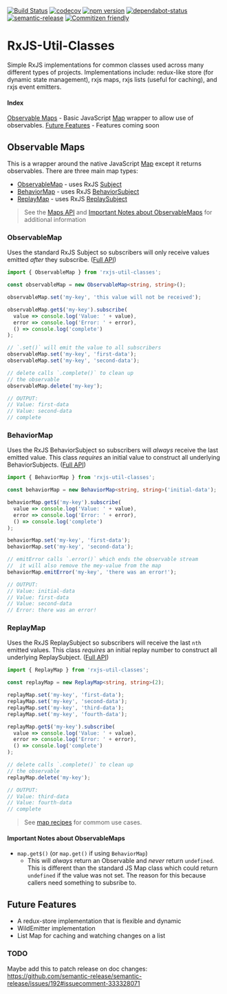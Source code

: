 [![Build Status](https://travis-ci.org/djhouseknecht/rxjs-util-classes.svg?branch=master)](https://travis-ci.org/djhouseknecht/rxjs-util-classes)  [![codecov](https://codecov.io/gh/djhouseknecht/rxjs-util-classes/branch/master/graph/badge.svg)](https://codecov.io/gh/djhouseknecht/rxjs-util-classes)  [![npm version](https://badge.fury.io/js/rxjs-util-classes.svg)](https://badge.fury.io/js/rxjs-util-classes)  [![dependabot-status](https://flat.badgen.net/dependabot/djhouseknecht/rxjs-util-classes/?icon=dependabot)][dependabot]  [![semantic-release](https://img.shields.io/badge/%20%20%F0%9F%93%A6%F0%9F%9A%80-semantic--release-e10079.svg)](https://github.com/semantic-release/semantic-release)  [![Commitizen friendly](https://img.shields.io/badge/commitizen-friendly-brightgreen.svg)](http://commitizen.github.io/cz-cli/) 

# RxJS-Util-Classes

Simple RxJS implementations for common classes used across many different types of projects. Implementations include: redux-like store (for dynamic state management), rxjs maps, rxjs lists (useful for caching), and rxjs event emitters.

#### Index

[Observable Maps] - Basic JavaScript [Map] wrapper to allow use of observables. 
[Future Features] - Features coming soon

## Observable Maps

This is a wrapper around the native JavaScript [Map] except it returns observables. There are three main map types: 

* [ObservableMap] - uses RxJS [Subject]
* [BehaviorMap] - uses RxJS [BehaviorSubject]
* [ReplayMap] - uses RxJS [ReplaySubject]

> See the [Maps API](docs/api/modules/_index_.md) and [Important Notes about ObservableMaps] for additional information

### ObservableMap

Uses the standard RxJS Subject so subscribers will only receive values emitted _after_ they subscribe. ([Full API](docs/api/classes/_maps_observable_map_.observablemap.md))

``` ts
import { ObservableMap } from 'rxjs-util-classes';

const observableMap = new ObservableMap<string, string>();

observableMap.set('my-key', 'this value will not be received');

observableMap.get$('my-key').subscribe(
  value => console.log('Value: ' + value),
  error => console.log('Error: ' + error),
  () => console.log('complete')
);

// `.set()` will emit the value to all subscribers
observableMap.set('my-key', 'first-data');
observableMap.set('my-key', 'second-data');

// delete calls `.complete()` to clean up 
// the observable
observableMap.delete('my-key');

// OUTPUT:
// Value: first-data
// Value: second-data
// complete
```

### BehaviorMap

Uses the RxJS BehaviorSubject so subscribers will _always_ receive the last emitted value. This class _requires_ an initial value to construct all underlying BehaviorSubjects. ([Full API](docs/api/classes/_maps_behavior_map_.behaviormap.md))

``` ts
import { BehaviorMap } from 'rxjs-util-classes';

const behaviorMap = new BehaviorMap<string, string>('initial-data');

behaviorMap.get$('my-key').subscribe(
  value => console.log('Value: ' + value),
  error => console.log('Error: ' + error),
  () => console.log('complete')
);

behaviorMap.set('my-key', 'first-data');
behaviorMap.set('my-key', 'second-data');

// emitError calls `.error()` which ends the observable stream
//  it will also remove the mey-value from the map
behaviorMap.emitError('my-key', 'there was an error!');

// OUTPUT:
// Value: initial-data
// Value: first-data
// Value: second-data
// Error: there was an error!
```

### ReplayMap

Uses the RxJS ReplaySubject so subscribers will receive the last `nth` emitted values. This class _requires_ an initial replay number to construct all underlying ReplaySubject. ([Full API](docs/api/classes/_maps_replay_map_.replaymap.md))


``` ts
import { ReplayMap } from 'rxjs-util-classes';

const replayMap = new ReplayMap<string, string>(2);

replayMap.set('my-key', 'first-data');
replayMap.set('my-key', 'second-data');
replayMap.set('my-key', 'third-data');
replayMap.set('my-key', 'fourth-data');

replayMap.get$('my-key').subscribe(
  value => console.log('Value: ' + value),
  error => console.log('Error: ' + error),
  () => console.log('complete')
);

// delete calls `.complete()` to clean up 
// the observable
replayMap.delete('my-key');

// OUTPUT:
// Value: third-data
// Value: fourth-data
// complete
```

> See [map recipes] for commom use cases.

#### Important Notes about ObservableMaps
* `map.get$()` (or `map.get()` if using `BehaviorMap`)
  * This will _always_ return an Observable and _never_ return `undefined`. This is different than the standard JS Map class which 
    could return `undefined` if the value was not set. The reason for this because callers need something to subsribe to. 

## Future Features
* A redux-store implementation that is flexible and dynamic
* WildEmitter implementation
* List Map for caching and watching changes on a list

### TODO

Maybe add this to patch release on doc changes: https://github.com/semantic-release/semantic-release/issues/192#issuecomment-333328071

[Observable Maps]: #observablemaps
[ObservableMap]: #observablemap
[BehaviorMap]: #behavioremap
[ReplayMap]: #replaymap
[Important Notes about ObservableMaps]: #important-notes-about-observablemaps

[Future Features]: #future-features

[map recipes]: docs/recipes/maps.md

[dependabot]: https://dependabot.com
[typedoc]: https://typedoc.org/guides/options/#options
[Map]: https://developer.mozilla.org/en-US/docs/Web/JavaScript/Reference/Global_Objects/Map
[Subject]: https://rxjs-dev.firebaseapp.com/guide/subject
[ReplaySubject]: https://rxjs-dev.firebaseapp.com/guide/subject#replaysubject
[BehaviorSubject]: https://rxjs-dev.firebaseapp.com/guide/subject#behaviorsubject
